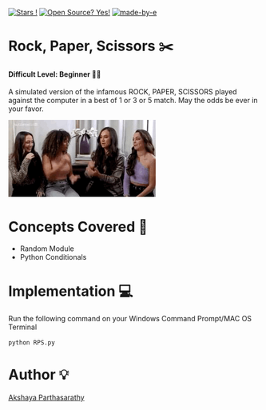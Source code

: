 [![Stars !](https://img.shields.io/badge/Star-If%20Useful-1abc9c.svg)](https://GitHub.com/Naereen/ama) 
[![Open Source? Yes!](https://badgen.net/badge/Open%20Source%20%3F/Yes%21/blue?icon=github)](https://github.com/Naereen/badges/) 
[![made-by-e](https://img.shields.io/badge/Go%20Back%20To-Repository-1f425f.svg)](https://github.com/iaks23/iLearnPython)


# Rock, Paper, Scissors ✂️

#### Difficult Level: Beginner 👶🏻

A simulated version of the infamous ROCK, PAPER, SCISSORS played against the computer in a best of 1 or 3 or 5 match. May the odds be ever in your favor.
  
![RPS](https://github.com/iaks23/iLearnPython/blob/main/gifs/RPS.GIF)
  

# Concepts Covered 📖

* Random Module
* Python Conditionals

# Implementation 💻

Run the following command on your Windows Command Prompt/MAC OS Terminal

```python
python RPS.py
```
# Author 💡

[Akshaya Parthasarathy](https://github.com/iaks23)

